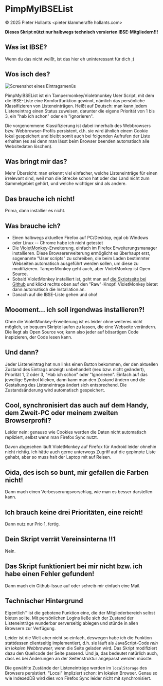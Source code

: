 # PimpMyIBSEList

&copy; 2025 Pieter Hollants &lt;pieter klammeraffe hollants.com&gt;

**Dieses Skript nützt nur halbwegs technisch versierten IBSE-Mitgliedern!!!**

## Was ist IBSE?

Wenn du das nicht weißt, ist das hier eh uninteressant für dich ;)

## Wos isch des?

![Screenshot eines Eintragsmenüs](screenshot.jpg)

PimpMyIBSEList ist ein Tampermonkey/Violetmonkey User Script, mit dem die IBSE-Liste eine Komfortfunktion gewinnt, nämlich das persönliche Klassifizieren von Listeneinträgen. Heißt auf Deutsch: man kann jedem Listeneintrag einen Status zuweisen, darunter die eigene Priorität von 1 bis 3, ein "hab ich schon" oder ein "Ignorieren".

Die vorgenommene Klassifizierung ist dabei innerhalb des Webbrowsers bzw. Webbrowser-Profils persistent, d.h. sie wird ähnlich einem Cookie lokal gespeichert und bleibt somit auch bei folgenden Aufrufen der Liste erhalten (es sei denn man lässt beim Browser beenden automatisch alle Websitedaten löschen).

## Was bringt mir das?

Mehr Übersicht: man erkennt viel einfacher, welche Listeneinträge für einen irrelevant sind, weil man die Strecke schon hat oder das Land nicht zum Sammelgebiet gehört, und welche wichtiger sind als andere.

## Das brauche ich nicht!

Prima, dann installier es nicht.

## Was brauche ich?

- Einen halbwegs aktuellen Firefox auf PC/Desktop, egal ob Windows oder Linux -- Chrome habe ich nicht getestet
- Die [VioletMonkey](https://addons.mozilla.org/de/firefox/addon/violentmonkey/)-Erweiterung, einfach im Firefox Erweiterungsmanager installieren. Diese Browsererweiterung ermöglicht es überhaupt erst, sogenannte "User scripts" zu schreiben, die beim Laden bestimmter Webseiten automatisch ausgeführt werden sollen, um diese zu modifizieren. TamperMonkey geht auch, aber VioletMonkey ist Open Source.
- Sobald VioletMonkey installiert ist, geht man auf [die Skriptseite bei Github](https://github.com/pief/pimpmyibselist/blob/main/PimpMyIBSEList.user.js) und klickt rechts oben auf den "Raw"-Knopf. VioletMonkey bietet dann automatisch die Installation an.
- Danach auf die IBSE-Liste gehen und oho!

## Moooment... ich soll irgendwas installieren?!

Ohne die VioletMonkey-Erweiterung ist es leider ohne weiteres nicht möglich, so bequem Skripte laufen zu lassen, die eine Webseite verändern. Die liegt als Open Source vor, kann also jeder auf bösartigen Code inspizieren, der Code lesen kann.

## Und dann?

Jeder Listeneintrag hat nun links einen Button bekommen, der den aktuellen Zustand des Eintrags anzeigt: unbehandelt (neu bzw. nicht geändert), Priorität 1, 2 oder 3, "Hab ich schon" oder "Ignorieren". Einfach auf das jeweilige Symbol klicken, dann kann man den Zustand ändern und die Gestaltung des Listeneintrags ändert sich entsprechend. Die Zustandsänderung wird automatisch gespeichert.

## Cool, synchronisiert das auch auf dem Handy, dem Zweit-PC oder meinem zweiten Browserprofil?

Leider nein: genauso wie Cookies werden die Daten nicht automatisch repliziert, selbst wenn man Firefox Sync nutzt.

Davon abgesehen läuft VioletMonkey auf Firefox für Android leider ohnehin nicht richtig. Ich hätte auch gerne unterwegs Zugriff auf die gepimpte Liste gehabt, aber so muss halt der Laptop mit auf Reisen.

## Oida, des isch so bunt, mir gefallen die Farben nicht!

Dann mach einen Verbesserungsvorschlag, wie man es besser darstellen kann.

## Ich brauch keine drei Prioritäten, eine reicht!

Dann nutz nur Prio 1, fertig.

## Dein Skript verrät Vereinsinterna !!1

Nein.

## Das Skript funktioniert bei mir nicht bzw. ich habe einen Fehler gefunden!

Dann mach ein Github-Issue auf oder schreib mir einfach eine Mail.

## Technischer Hintergrund

Eigentlich™ ist die gebotene Funktion eine, die der Mitgliederbereich selbst bieten sollte. Mit persönlichen Logins ließe sich der Zustand der Listeneinträge wunderbar serverseitig ablegen und stünde in allen Browsern zur Verfügung.

Leider ist die Welt aber nicht so einfach, deswegen habe ich die Funktion stattdessen clientseitig implementiert, d.h. sie läuft als JavaScript-Code *rein im lokalen Webbrowser*, wenn die Seite geladen wird. Das Skript modifiziert dazu den Quellcode der Seite passend. Und ja, das bedeutet natürlich auch, dass es bei Änderungen an der Seitenstruktur angepasst werden müsste.

Die gewählte Zustände der Listeneinträge werden im `localStorage` des Browsers persistiert. "Local" impliziert schon: im lokalen Browser. Genau so wie IndexedDB wird dies von Firefox Sync leider nicht mit synchronisiert.

